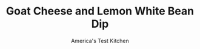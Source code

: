 ---
layout: ../../layouts/MarkdownPostLayout.astro
title: Goat Cheese and Lemon White Bean Dip
author: America's Test Kitchen
pubDate: 2023-03-15
description: "What are the secrets to transforming a can of humble white beans into an elegant appetizer? The food processor and some key mix-ins."
image_url: https://res.cloudinary.com/hksqkdlah/image/upload/ar_1:1,c_fill,dpr_2.0,f_auto,fl_lossy.progressive.strip_profile,g_faces:auto,q_auto:low,w_344/21465_sfs-five-easy-white-bean-dips-goat-cheese-4
tags: ["Appetizers","Beans","Sauces"]
calories: 1445
protein: 12
carbohydrates: 18
fats: 
fiber: 4
ingredients: ["1 (15-ounce) can, cannellini beans, rinsed","4 ounces, goat cheese, crumbled (1 cup)","1/4 cup, extra-virgin olive oil","2 tablespoons, water","2 teaspoons, grated lemon zest plus 2 teaspoons lemon juice","1 teaspoon, minced fresh thyme","1 small, garlic clove, minced","1/4 teaspoon, table salt","1/4 teaspoon, black pepper","Pinch, cayenne pepper"]
serves: 5
time: "10 minutes, plus 30 minutes resting"
instructions: ["Process beans, goat cheese, 3 tablespoons oil, water, lemon zest and juice, thyme, garlic, 1/4 teaspoon salt, 1/4 teaspoon pepper, and cayenne in food processor until smooth, about 45 seconds, scraping down sides of bowl as needed.","Transfer to serving bowl, cover, and let stand at room temperature for at least 30 minutes. Season with salt and pepper to taste. Drizzle with remaining 1 tablespoon oil and serve."]
nutrition: ["402 mg Potassium","170 mg Phosphorus","115 mg Calcium","3 mg Iron","49 mg Magnesium","286 mg Sodium","1 mg Zinc","18 g Fat","9 g Monounsaturated","1 g Polyunsaturated","1 mg Vitamin C","16 mg Cholesterol","6 g Saturated","4 g Fiber","60 µg Folate (food)","9 µg Vitamin K","89 g Water","18 g Carbs","60 µg Folate equivalent (total)","12 g Protein","2 mg Vitamin E","104 µg Vitamin A","289 kcal Energy","1445 calories"]
notes: "Serve this dip with slices of toasted baguette or tortilla chips, or use it as a spread for sandwiches. You can make the dip up to 24 hours in advance, but wait to drizzle it with oil until right before serving."
---
